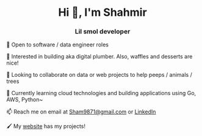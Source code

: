 <h1 align="center">Hi 👋, I'm Shahmir</h1>
<h3 align="center">Lil smol developer</h3>

🌱 Open to software / data engineer roles

👀 Interested in building aka digital plumber. Also, waffles and desserts are nice!

👯 Looking to collaborate on data or web projects to help peeps / animals / trees

🎨 Currently learning cloud technologies and building applications using Go, AWS, Python~

📫 Reach me on email at Sham9871@gmail.com or [LinkedIn](https://linkedin.com/in/shahmir-varqha)

🖌️ My <a href="https://www.smolwaffle.com" target="_blank">website</a> has my projects!

<!---
Light2Dark/Light2Dark is a ✨ special ✨ repository because its `README.md` (this file) appears on your GitHub profile.
You can click the Preview link to take a look at your changes.
--->
